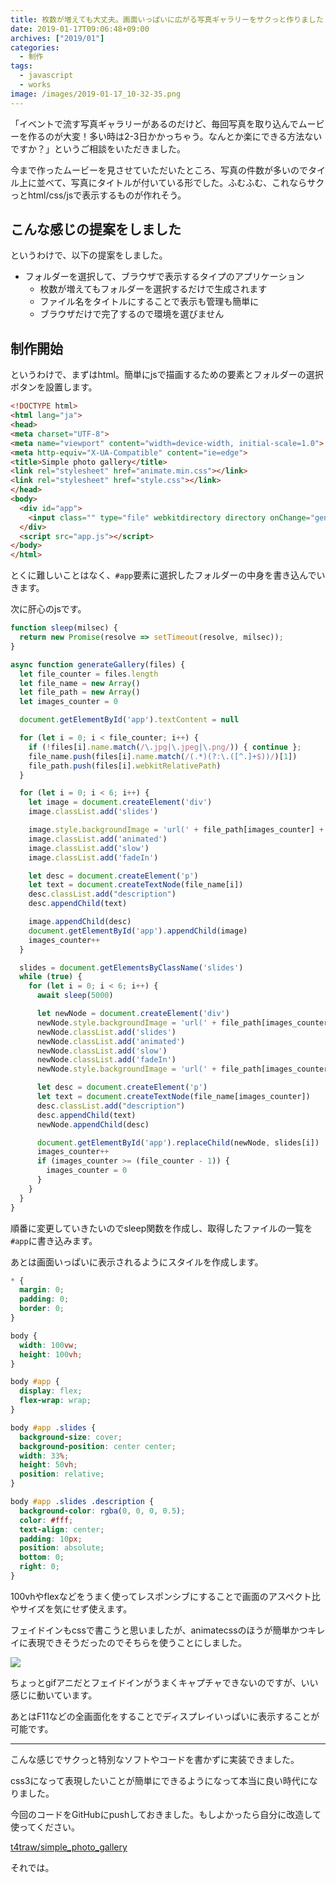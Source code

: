 ```yaml
---
title: 枚数が増えても大丈夫。画面いっぱいに広がる写真ギャラリーをサクっと作りました
date: 2019-01-17T09:06:48+09:00
archives: ["2019/01"]
categories:
  - 制作
tags:
  - javascript
  - works
image: /images/2019-01-17_10-32-35.png
---
```

「イベントで流す写真ギャラリーがあるのだけど、毎回写真を取り込んでムービーを作るのが大変！多い時は2-3日かかっちゃう。なんとか楽にできる方法ないですか？」というご相談をいただきました。

<!--more-->

今まで作ったムービーを見させていただいたところ、写真の件数が多いのでタイル上に並べて、写真にタイトルが付いている形でした。ふむふむ、これならサクっとhtml/css/jsで表示するものが作れそう。

## こんな感じの提案をしました

というわけで、以下の提案をしました。

- フォルダーを選択して、ブラウザで表示するタイプのアプリケーション
  - 枚数が増えてもフォルダーを選択するだけで生成されます
  - ファイル名をタイトルにすることで表示も管理も簡単に
  - ブラウザだけで完了するので環境を選びません

## 制作開始

というわけで、まずはhtml。簡単にjsで描画するための要素とフォルダーの選択ボタンを設置します。

```html
<!DOCTYPE html>
<html lang="ja">
<head>
<meta charset="UTF-8">
<meta name="viewport" content="width=device-width, initial-scale=1.0">
<meta http-equiv="X-UA-Compatible" content="ie=edge">
<title>Simple photo gallery</title>
<link rel="stylesheet" href="animate.min.css"></link>
<link rel="stylesheet" href="style.css"></link>
</head>
<body>
  <div id="app">
    <input class="" type="file" webkitdirectory directory onChange="generateGallery(this.files)">
  </div>
  <script src="app.js"></script>
</body>
</html>
```

とくに難しいことはなく、`#app`要素に選択したフォルダーの中身を書き込んでいきます。

次に肝心のjsです。

```js
function sleep(milsec) {
  return new Promise(resolve => setTimeout(resolve, milsec));
}

async function generateGallery(files) {
  let file_counter = files.length
  let file_name = new Array()
  let file_path = new Array()
  let images_counter = 0

  document.getElementById('app').textContent = null

  for (let i = 0; i < file_counter; i++) {
    if (!files[i].name.match(/\.jpg|\.jpeg|\.png/)) { continue };
    file_name.push(files[i].name.match(/(.*)(?:\.([^.]+$))/)[1])
    file_path.push(files[i].webkitRelativePath)
  }

  for (let i = 0; i < 6; i++) {
    let image = document.createElement('div')
    image.classList.add('slides')

    image.style.backgroundImage = 'url(' + file_path[images_counter] + ')'
    image.classList.add('animated')
    image.classList.add('slow')
    image.classList.add('fadeIn')

    let desc = document.createElement('p')
    let text = document.createTextNode(file_name[i])
    desc.classList.add("description")
    desc.appendChild(text)

    image.appendChild(desc)
    document.getElementById('app').appendChild(image)
    images_counter++
  }

  slides = document.getElementsByClassName('slides')
  while (true) {
    for (let i = 0; i < 6; i++) {
      await sleep(5000)

      let newNode = document.createElement('div')
      newNode.style.backgroundImage = 'url(' + file_path[images_counter] + ')'
      newNode.classList.add('slides')
      newNode.classList.add('animated')
      newNode.classList.add('slow')
      newNode.classList.add('fadeIn')
      newNode.style.backgroundImage = 'url(' + file_path[images_counter] + ')'

      let desc = document.createElement('p')
      let text = document.createTextNode(file_name[images_counter])
      desc.classList.add("description")
      desc.appendChild(text)
      newNode.appendChild(desc)

      document.getElementById('app').replaceChild(newNode, slides[i])
      images_counter++
      if (images_counter >= (file_counter - 1)) {
        images_counter = 0
      }
    }
  }
}
```

順番に変更していきたいのでsleep関数を作成し、取得したファイルの一覧を`#app`に書き込みます。

あとは画面いっぱいに表示されるようにスタイルを作成します。

```css
* {
  margin: 0;
  padding: 0;
  border: 0;
}

body {
  width: 100vw;
  height: 100vh;
}

body #app {
  display: flex;
  flex-wrap: wrap;
}

body #app .slides {
  background-size: cover;
  background-position: center center;
  width: 33%;
  height: 50vh;
  position: relative;
}

body #app .slides .description {
  background-color: rgba(0, 0, 0, 0.5);
  color: #fff;
  text-align: center;
  padding: 10px;
  position: absolute;
  bottom: 0;
  right: 0;
}
```

100vhやflexなどをうまく使ってレスポンシブにすることで画面のアスペクト比やサイズを気にせず使えます。

フェイドインもcssで書こうと思いましたが、animatecssのほうが簡単かつキレイに表現できそうだったのでそちらを使うことにしました。

![](/images/simple_photo_gallery.gif)

ちょっとgifアニだとフェイドインがうまくキャプチャできないのですが、いい感じに動いています。

あとはF11などの全画面化をすることでディスプレイいっぱいに表示することが可能です。

---

こんな感じでサクっと特別なソフトやコードを書かずに実装できました。

css3になって表現したいことが簡単にできるようになって本当に良い時代になりました。

今回のコードをGitHubにpushしておきました。もしよかったら自分に改造して使ってください。

[t4traw/simple_photo_gallery](https://github.com/t4traw/simple_photo_gallery)

それでは。
